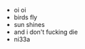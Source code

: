 - oi oi 
- birds fly
- sun shines 
- and i don't fucking die
- ni33a

<!---
mikemaike/mikemaike is a ✨ special ✨ repository because its `README.md` (this file) appears on your GitHub profile.
You can click the Preview link to take a look at your changes.
--->

